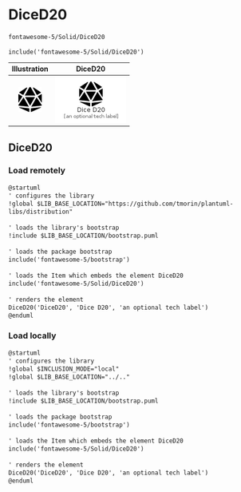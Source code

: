 # DiceD20


```text
fontawesome-5/Solid/DiceD20
```

```text
include('fontawesome-5/Solid/DiceD20')
```



| Illustration | DiceD20 |
| :---: | :---: |
| ![illustration for Illustration](../../fontawesome-5/Solid/DiceD20.png) | ![illustration for DiceD20](../../fontawesome-5/Solid/DiceD20.Local.png) |




## DiceD20

### Load remotely
```plantuml
@startuml
' configures the library
!global $LIB_BASE_LOCATION="https://github.com/tmorin/plantuml-libs/distribution"

' loads the library's bootstrap
!include $LIB_BASE_LOCATION/bootstrap.puml

' loads the package bootstrap
include('fontawesome-5/bootstrap')

' loads the Item which embeds the element DiceD20
include('fontawesome-5/Solid/DiceD20')

' renders the element
DiceD20('DiceD20', 'Dice D20', 'an optional tech label')
@enduml
```

### Load locally
```plantuml
@startuml
' configures the library
!global $INCLUSION_MODE="local"
!global $LIB_BASE_LOCATION="../.."

' loads the library's bootstrap
!include $LIB_BASE_LOCATION/bootstrap.puml

' loads the package bootstrap
include('fontawesome-5/bootstrap')

' loads the Item which embeds the element DiceD20
include('fontawesome-5/Solid/DiceD20')

' renders the element
DiceD20('DiceD20', 'Dice D20', 'an optional tech label')
@enduml
```

